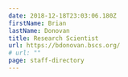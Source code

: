 ```yaml
---
date: 2018-12-18T23:03:06.180Z
firstName: Brian
lastName: Donovan
title: Research Scientist
url: https://bdonovan.bscs.org/
# url: ""
page: staff-directory
---
```


